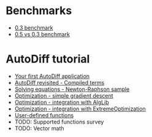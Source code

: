 # Benchmarks
* [0.3 benchmark](0.3-benchmark.md)
* [0.5 vs 0.3 benchmark](0.5-vs-0.3-benchmark.md)

# AutoDiff tutorial
* [Your first AutoDiff application](firstapp.md)
* [AutoDiff revisited - Compiled terms](autodiff-revisited.md)
* [Solving equations - Newton-Raphson sample](newton-raphson.md)
* [Optimization - simple gradient descent](gradien-descent.md)
* [Optimization - integration with AlgLib](alglib-integration.md)
* [Optimization - integration with ExtremeOptimization](extreme-optimization-integration.md)
* [User-defined functions](user-defined-functions.md)
* TODO: Supported functions survey
* TODO: Vector math